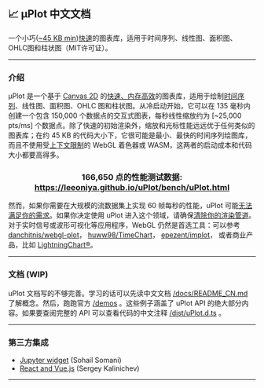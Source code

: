 ## 📈 μPlot 中文文档

一个小巧([~45 KB min](https://github.com/leeoniya/uPlot/tree/master/dist/uPlot.iife.min.js))[快速]()的图表库，适用于时间序列、线性图、面积图、OHLC图和柱状图（MIT许可证）。

---
### 介绍

μPlot 是一个基于 [Canvas 2D](https://developer.mozilla.org/en-US/docs/Web/API/CanvasRenderingContext2D) 的[快速、内存高效]()的图表库，适用于绘制[时间序列](https://en.wikipedia.org/wiki/Time_series)、线性图、面积图、OHLC 图和柱状图。从冷启动开始，它可以在 135 毫秒内创建一个包含 150,000 个数据点的交互式图表，每秒线性缩放约为 [~25,000 pts/ms] 个数据点。除了快速的初始渲染外，缩放和光标性能远远优于任何类似的图表库；在约 45 KB 的代码大小下，它很可能是最小、最快的时间序列绘图库，而且不使用受[上下文限制](https://bugs.chromium.org/p/chromium/issues/detail?id=771792)的 WebGL 着色器或 WASM，这两者的启动成本和代码大小都要高得多。

<h3 align="center">166,650 点的性能测试数据: <a href="https://leeoniya.github.io/uPlot/bench/uPlot.html">https://leeoniya.github.io/uPlot/bench/uPlot.html</a></h3>

然而，如果你需要在大规模的流数据集上实现 60 帧每秒的性能，uPlot 可能[无法满足你的需求](https://huww98.github.io/TimeChart/docs/performance)。如果你决定使用 uPlot 进入这个领域，请确保[清除你的渲染管道]()。对于实时信号或波形可视化等应用程序，WebGL 仍然是首选工具：可以参考 [danchitnis/webgl-plot](https://github.com/danchitnis/webgl-plot)， [huww98/TimeChart](https://github.com/huww98/TimeChart)， [epezent/implot](https://github.com/epezent/implot)， 或者商业产品，比如 [LightningChart®](https://www.arction.com/lightningchart-js/)。

---
### 文档 (WIP)

uPlot 文档写的不够完善。学习的话可以先读中文文档 [/docs/README_CN.md](hhttps://github.com/totemtec/uPlotCN/blob/main/docs/README_CN.md) 了解概念。然后，跑跑官方 [/demos](https://leeoniya.github.io/uPlot/demos/index.html) 。这些例子涵盖了 uPlot API 的绝大部分内容。如果要查阅完整的 API 可以查看代码的中文注释 [/dist/uPlot.d.ts](https://github.com/totemtec/uPlotCN/blob/main/dist/uPlot.d.ts) 。


---
### 第三方集成

- [Jupyter widget](https://github.com/sohailsomani/uplot_jupyter_widget) (Sohail Somani)
- [React and Vue.js](https://github.com/skalinichev/uplot-wrappers) (Sergey Kalinichev)

---